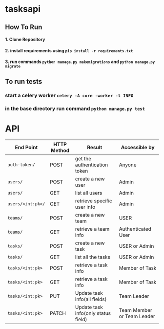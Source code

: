 # tasksapi
## How To Run
#### 1. Clone Repository
#### 2. install requirements using `pip install -r requirements.txt`
#### 3. run commands `python manage.py makemigrations` and `python manage.py migrate`
## To run tests
### start a celery worker `celery -A core -worker -l INFO`
### in the base directory run command `python manage.py test`

# API  
|End Point| HTTP Method | Result | Accessible by | 
|---------|-------------|--------|---------------|
|`auth-token/`| POST| get the authentication token | Anyone|
|`users/` | POST | create a new user | Admin|
|`users/` | GET  | list all users | Admin| 
|`users/<int:pk>/`|GET|retrieve specific user info | Admin |
|`teams/`| POST | create a new team | USER|
|`teams/`| GET | retrieve a team info| Authenticated User |
|`tasks/`| POST | create a new task | USER or Admin |
|`tasks/`| GET | list all the tasks | USER or Admin |
|`tasks/<int:pk>`| POST | retrieve a task info | Member of Task |
|`tasks/<int:pk>`| GET | retrieve a task info | Member of Task |
|`tasks/<int:pk>`| PUT | Update task info(all fields) | Team Leader |
|`tasks/<int:pk>`| PATCH | Update task info(only status field) | Team Member or Team Leader |


 


